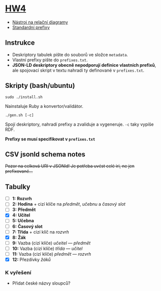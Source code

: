 # [HW4](https://jakub.xn--klmek-0sa.com/nprg036-hw4)

- [Nástroj na relační diagramy](https://dbdiagram.io)
- [Standardní prefixy](https://www.w3.org/ns/csvw#introduction)

## Instrukce

- Deskriptory tabulek pište do souborů ve složce `metadata`.
- Vlastní prefixy pište do `prefixes.txt`.
- **JSON-LD deskriptory obecně nepodporují definice vlastních prefixů**, ale spojovací skript v textu nahradí ty definované v `prefixes.txt`.

## Skripty (bash/ubuntu)

```
sudo ./install.sh
```

Nainstaluje Ruby a konvertor/validátor.

```
./gen.sh [-c]
```

Spojí deskriptory, nahradí prefixy a zvaliduje a vygeneruje. `-c` taky vypíše RDF.

**Prefixy se musí specifikovat v `prefixes.txt`**

## CSV jsonld schema notes

~~Pozor na celková URI v JSONld! Je potřeba uvést celé iri, ne jen prefixované...~~

## Tabulky

- [ ] **1:** **Rozvrh**
- [ ] **2:** **Hodina** + cizí klíče na *předmět*, *učebnu* a *časový slot*
- [ ] **3:** **Předmět**
- [x] **4:** **Učitel**
- [ ] **5:** **Učebna**
- [ ] **6:** **Časový slot**
- [ ] **7:** **Třída** + cizí klíč na *rozvrh*
- [x] **8:** **Žák**
- [ ] **9:** Vazba (cizí klíče) *učeitel* &mdash; *předmět*
- [ ] **10:** Vazba (cizí klíče) *třída* &mdash; *učitel*
- [ ] **11:** Vazba (cizí klíče) *předmět* &mdash; *rozvrh*
- [x] **12:** Přezdívky *žáků*

### K vyřešení

- Přidat české názvy sloupců?